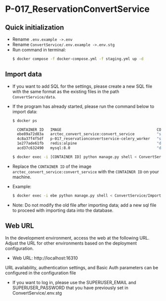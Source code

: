 # P-017_ReservationConvertService


## Quick initialization

- Rename `.env.example ->.env`
- Rename `ConvertService/.env.example ->.env.stg`
- Run command in terminal: 
  ```bash
  $ docker compose -f docker-compose.yml -f staging.yml up -d
  ```
## Import data
- If you want to add SQL for the settings, please create a new SQL file with the same format as the existing files in the path `ConvertService/data`.
- If the program has already started, please run the command below to import data:
  ```bash
  $ docker ps
  
    CONTAINER ID   IMAGE                                           COMMAND                  CREATED       STATUS                PORTS                                                    NAMES
    ebe89a72d83a   arctec_convert_service:convert_service          "sh -c './scripts/wa…"   11 days ago   Up 6 days             0.0.0.0:16310->8000/tcp, :::16310->8000/tcp              p-017_reservationconvertservice-server-1
    4c8a37f4f5df   p-017_reservationconvertservice-celery_worker   "sh -c ./scripts/cel…"   11 days ago   Up 7 days             8000/tcp                                                 p-017_reservationconvertservice-celery_worker-1
    1e277ade61fb   redis:alpine                                    "docker-entrypoint.s…"   11 days ago   Up 7 days (healthy)   0.0.0.0:6379->6379/tcp, :::6379->6379/tcp                p-017_reservationconvertservice-redis-1
    acd37c632490   mysql:8.0                                       "docker-entrypoint.s…"   11 days ago   Up 7 days             33060/tcp, 0.0.0.0:16311->3306/tcp, :::16311->3306/tcp   p-017_reservationconvertservice-db-1
  
  $ docker exec -i [CONTAINER ID] python manage.py shell < ConvertService/ImportData.py
  ```
- Replace the `CONTAINER ID` of the image `arctec_convert_service:convert_service` with the `CONTAINER ID` on your machine.
- Example: 
  ```bash
  $ docker exec -i ebe python manage.py shell < ConvertService/ImportData.py
  ```

- Note: Do not modify the old file after importing data; add a new sql file to proceed with importing data into the database.

## Web URL
In the development environment, access the web at the following URL. Adjust the URL for other environments based on the deployment configuration.
- Web URL: http://localhost:16310

URL availability, authentication settings, and Basic Auth parameters can be configured in the configuration file
- If you want to log in, please use the SUPERUSER_EMAIL and SUPERUSER_PASSWORD that you have previously set in ConvertService/.env.stg